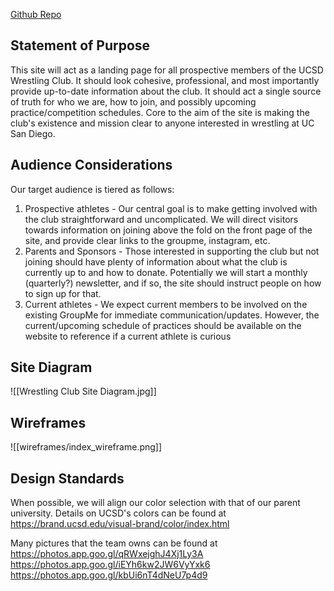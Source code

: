 [Github Repo](https://github.com/DOteroCaldwell/ucsd-wrestling)

## Statement of Purpose

This site will act as a landing page for all prospective members of the UCSD Wrestling Club. It should look cohesive, professional, and most importantly provide up-to-date information about the club. It should act a single source of truth for who we are, how to join, and possibly upcoming practice/competition schedules. Core to the aim of the site is making the club's existence and mission clear to anyone interested in wrestling at UC San Diego.

## Audience Considerations

Our target audience is tiered as follows:
1. Prospective athletes - Our central goal is to make getting involved with the club straightforward and uncomplicated. We will direct visitors towards information on joining above the fold on the front page of the site, and provide clear links to the groupme, instagram, etc.
2. Parents and Sponsors - Those interested in supporting the club but not joining should have plenty of information about what the club is currently up to and how to donate. Potentially we will start a monthly (quarterly?) newsletter, and if so, the site should instruct people on how to sign up for that.
3. Current athletes - We expect current members to be involved on the existing GroupMe for immediate communication/updates. However, the current/upcoming schedule of practices should be available on the website to reference if a current athlete is curious

## Site Diagram

![[Wrestling Club Site Diagram.jpg]]

## Wireframes

![[wireframes/index_wireframe.png]]

## Design Standards

When possible, we will align our color selection with that of our parent university. Details on UCSD's colors can be found at https://brand.ucsd.edu/visual-brand/color/index.html

Many pictures that the team owns can be found at 
https://photos.app.goo.gl/qRWxejghJ4Xj1Ly3A
https://photos.app.goo.gl/iEYh6kw2JW6VyYxk6
https://photos.app.goo.gl/kbUi6nT4dNeU7p4d9